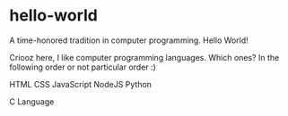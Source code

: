 # hello-world
A time-honored tradition in computer programming. Hello World!

Criooz here, I like computer programming languages. Which ones? In the following order or not particular order :)

HTML
CSS
JavaScript
NodeJS
Python

C Language

